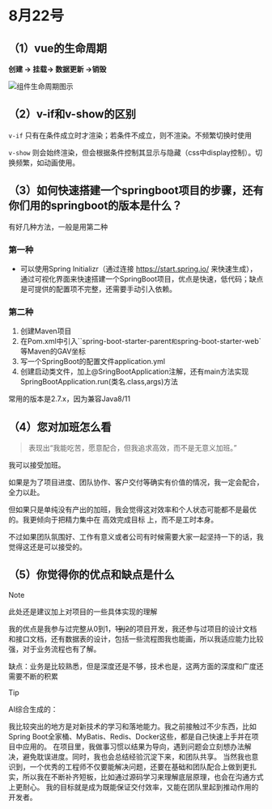 # 8月22号

## （1）vue的生命周期

**创建 -> 挂载-> 数据更新 ->销毁**

![组件生命周期图示](https://cn.vuejs.org/assets/lifecycle_zh-CN.W0MNXI0C.png)

## （2）v-if和v-show的区别

`v-if` 只有在条件成立时才渲染；若条件不成立，则不渲染。不频繁切换时使用



`v-show` 则会始终渲染，但会根据条件控制其显示与隐藏（css中display控制）。切换频繁，如动画使用。

## （3）如何快速搭建一个springboot项目的步骤，还有你们用的springboot的版本是什么？

有好几种方法，一般是用第二种

### 第一种

- 可以使用Spring Initializr（通过连接 https://start.spring.io/ 来快速生成），通过可视化界面来快速搭建一个SpringBoot项目，优点是快速，低代码；缺点是可提供的配置项不完整，还需要手动引入依赖。

### 第二种

1. 创建Maven项目
2. 在Pom.xml中引入``spring-boot-starter-parent`和`spring-boot-starter-web`等Maven的GAV坐标
3. 写一个SpringBoot的配置文件application.yml
4. 创建启动类文件，加上@SringBootApplication注解，还有main方法实现SpringBootApplication.run(类名.class,args)方法

常用的版本是2.7.x，因为兼容Java8/11



## （4）您对加班怎么看

> 表现出“我能吃苦，愿意配合，但我追求高效，而不是无意义加班。”

我可以接受加班。

如果是为了项目进度、团队协作、客户交付等确实有价值的情况，我一定会配合，全力以赴。

但如果只是单纯没有产出的加班，我会觉得这对效率和个人状态可能都不是最优的。我更倾向于把精力集中在 高效完成目标 上，而不是工时本身。

不过如果团队氛围好、工作有意义或者公司有时候需要大家一起坚持一下的话，我觉得这还是可以接受的。



## （5）你觉得你的优点和缺点是什么

> [!NOTE]
>
> 此处还是建议加上对项目的一些具体实现的理解

我的优点是我参与过完整从0到1，~~1到2~~的项目开发，我还参与过项目的设计文档和接口文档，还有数据表的设计，包括一些流程图我也能画，所以我适应能力比较强，对于业务流程也有了解。

缺点：业务是比较熟悉，但是深度还是不够，技术也是，这两方面的深度和广度还需要不断的积累

> [!TIP]
>
> AI综合生成的：
>
> 我比较突出的地方是对新技术的学习和落地能力。我之前接触过不少东西，比如Spring Boot全家桶、MyBatis、Redis、Docker这些，都是自己快速上手并在项目中应用的。
>  在项目里，我做事习惯以结果为导向，遇到问题会立刻想办法解决，避免耽误进度。同时，我也会总结经验沉淀下来，和团队共享。
>  当然我也意识到，一个优秀的工程师不仅要能解决问题，还要在基础和团队配合上做到更扎实，所以我在不断补齐短板，比如通过源码学习来理解底层原理，也会在沟通方式上更耐心。
>  我的目标就是成为既能保证交付效率，又能在团队里起到推动作用的开发者。
